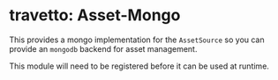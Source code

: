travetto: Asset-Mongo
===

This provides a mongo implementation for the `AssetSource` so you can provide an `mongodb` backend for asset management.  

This module will need to be registered before it can be used at runtime.